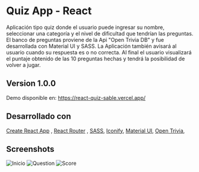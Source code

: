 
# Quiz App - React

Aplicación tipo quiz donde el usuario puede ingresar su nombre, seleccionar una categoría y el nivel de dificultad que tendrían las preguntas.
El banco de preguntas proviene de la Api "Open Trivia DB" y fue desarrollada con Material UI y SASS. La Aplicación también avisará al usuario cuando su respuesta es o no correcta.
Al final el usuario visualizará el puntaje obtenido de las 10 preguntas hechas y tendrá la posibilidad de volver a jugar.




## Version 1.0.0

Demo disponible en: https://react-quiz-sable.vercel.app/


## Desarrollado con

[Create React App](https://create-react-app.dev/) , 
[React Router](https://v5.reactrouter.com/web/guides/quick-start) ,
[SASS](https://sass-lang.com/),
[Iconify](https://iconify.design/),
[Material UI](https://mui.com/),
[Open Trivia](https://opentdb.com/),


## Screenshots

![Inicio](https://i.ibb.co/LnZxTp0/screen-1.png)
![Question](https://i.ibb.co/BrFm0Yy/screen-2.png)
![Score](https://i.ibb.co/85bgXsD/screen-3.png)

